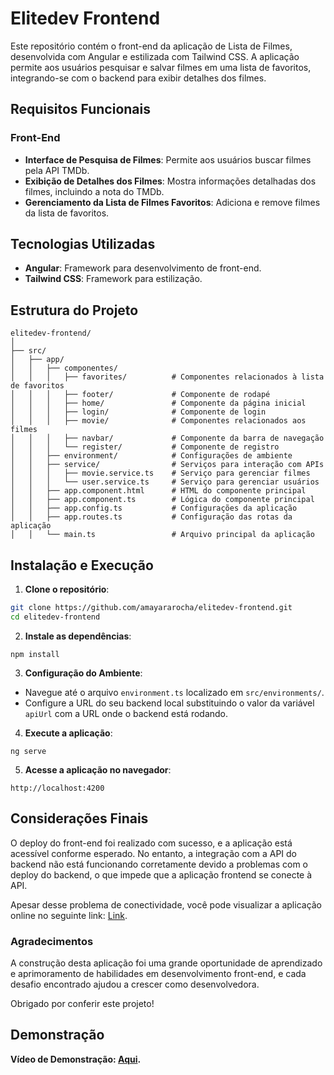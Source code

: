 # Elitedev Frontend

Este repositório contém o front-end da aplicação de Lista de Filmes, desenvolvida com Angular e estilizada com Tailwind CSS. A aplicação permite aos usuários pesquisar e salvar filmes em uma lista de favoritos, integrando-se com o backend para exibir detalhes dos filmes.

## Requisitos Funcionais

### Front-End

- **Interface de Pesquisa de Filmes**: Permite aos usuários buscar filmes pela API TMDb.
- **Exibição de Detalhes dos Filmes**: Mostra informações detalhadas dos filmes, incluindo a nota do TMDb.
- **Gerenciamento da Lista de Filmes Favoritos**: Adiciona e remove filmes da lista de favoritos.

## Tecnologias Utilizadas

- **Angular**: Framework para desenvolvimento de front-end.
- **Tailwind CSS**: Framework para estilização.

## Estrutura do Projeto
```
elitedev-frontend/
│
├── src/
│   ├── app/
│   │   ├── componentes/
│   │   │   ├── favorites/          # Componentes relacionados à lista de favoritos
│   │   │   ├── footer/             # Componente de rodapé
│   │   │   ├── home/               # Componente da página inicial
│   │   │   ├── login/              # Componente de login
│   │   │   ├── movie/              # Componentes relacionados aos filmes
│   │   │   ├── navbar/             # Componente da barra de navegação
│   │   │   └── register/           # Componente de registro
│   │   ├── environment/            # Configurações de ambiente
│   │   ├── service/                # Serviços para interação com APIs
│   │   │   ├── movie.service.ts    # Serviço para gerenciar filmes
│   │   │   └── user.service.ts     # Serviço para gerenciar usuários
│   │   ├── app.component.html      # HTML do componente principal
│   │   ├── app.component.ts        # Lógica do componente principal
│   │   ├── app.config.ts           # Configurações da aplicação
│   │   ├── app.routes.ts           # Configuração das rotas da aplicação
│   │   └── main.ts                 # Arquivo principal da aplicação
```
## Instalação e Execução

1. **Clone o repositório**:

```bash
git clone https://github.com/amayararocha/elitedev-frontend.git
cd elitedev-frontend
```
2. **Instale as dependências**:
```
npm install
```
3. **Configuração do Ambiente**:
- Navegue até o arquivo `environment.ts` localizado em `src/environments/`.
- Configure a URL do seu backend local substituindo o valor da variável `apiUrl` com a URL onde o backend está rodando.
4. **Execute a aplicação**:
```
ng serve
```
5. **Acesse a aplicação no navegador**:
```
http://localhost:4200
```
## Considerações Finais

O deploy do front-end foi realizado com sucesso, e a aplicação está acessível conforme esperado. No entanto, a integração com a API do backend não está funcionando corretamente devido a problemas com o deploy do backend, o que impede que a aplicação frontend se conecte à API.

Apesar desse problema de conectividade, você pode visualizar a aplicação online no seguinte link: [Link](https://elitedev-frontend.vercel.app/home). 

### Agradecimentos

A construção desta aplicação foi uma grande oportunidade de aprendizado e aprimoramento de habilidades em desenvolvimento front-end, e cada desafio encontrado ajudou a crescer como desenvolvedora.

Obrigado por conferir este projeto!

## Demonstração
**Vídeo de Demonstração: [Aqui](https://youtu.be/WsBcRP4Mr2U).**
